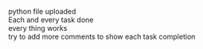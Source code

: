 python file uploaded <br>
Each and every task done <br>
every thing works <br>
try to add more comments to show each task completion <br>
